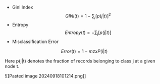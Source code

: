 - Gini Index
$$GINI(t) = 1-\sum_{j}[p(j|t)]^2$$
- Entropy
$$Entropy(t) = -\sum_{j}[p(j|t)]$$
- Misclassification Error

$$Error(t) = 1 - mzxP(i|t)$$


Here p(j|t) denotes the fraction of records belonging to class j at a given node t.

![[Pasted image 20240918101214.png]]
